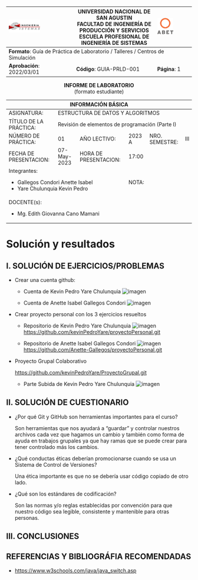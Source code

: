 <div align="center">
<table>
    <theader>
        <tr>
            <td><img src="https://github.com/rescobedoq/pw2/blob/main/epis.png?raw=true" alt="EPIS" style="width:50%; height:auto"/></td>
            <th>
                <span style="font-weight:bold;">UNIVERSIDAD NACIONAL DE SAN AGUSTIN</span><br />
                <span style="font-weight:bold;">FACULTAD DE INGENIERÍA DE PRODUCCIÓN Y SERVICIOS</span><br />
                <span style="font-weight:bold;">ESCUELA PROFESIONAL DE INGENIERÍA DE SISTEMAS</span>
            </th>
            <td><img src="https://github.com/rescobedoq/pw2/blob/main/abet.png?raw=true" alt="ABET" style="width:50%; height:auto"/></td>
        </tr>
    </theader>
    <tbody>
        <tr><td colspan="3"><span style="font-weight:bold;">Formato</span>: Guía de Práctica de Laboratorio / Talleres / Centros de Simulación</td></tr>
        <tr><td><span style="font-weight:bold;">Aprobación</span>:  2022/03/01</td><td><span style="font-weight:bold;">Código</span>: GUIA-PRLD-001</td><td><span style="font-weight:bold;">Página</span>: 1</td></tr>
    </tbody>
</table>
</div>

<div align="center">
<span style="font-weight:bold;">INFORME DE LABORATORIO</span><br />
<span>(formato estudiante)</span>
</div>


<table>
<theader>
<tr><th colspan="6">INFORMACIÓN BÁSICA</th></tr>
</theader>
<tbody>
<tr><td>ASIGNATURA:</td><td colspan="5">ESTRUCTURA DE DATOS Y ALGORITMOS</td></tr>
<tr><td>TÍTULO DE LA PRÁCTICA:</td><td colspan="5">Revisión de elementos de programación (Parte I)</td></tr>
<tr>
<td>NÚMERO DE PRÁCTICA:</td><td>01</td><td>AÑO LECTIVO:</td><td>2023 A</td><td>NRO. SEMESTRE:</td><td>III</td>
</tr>
<tr>
<td>FECHA DE PRESENTACION:</td><td>07-May-2023</td><td>HORA DE PRESENTACION:</td><td colspan="3">17:00</td>
</tr>
<tr><td colspan="3">Integrantes:
<ul>
<li>Gallegos Condori Anette Isabel</li>
<li>Yare Chulunquia Kevin Pedro</li>
    
</ul>
</td>
<td>NOTA:</td><td colspan="2"></td>
</tr>
<tr><td colspan="6">DOCENTE(s):
<ul>
<li>Mg. Edith Giovanna Cano Mamani</li>
</ul>
</td>
</<tr>
</tdbody>
</table>


# Solución y resultados

## I.	SOLUCIÓN DE EJERCICIOS/PROBLEMAS

- Crear una cuenta github:
    - Cuenta de Kevin Pedro Yare Chulunquia
      ![imagen](https://user-images.githubusercontent.com/83080715/236685446-9ee57f7d-b8b8-4f79-a321-11e2001a43d2.png)
      
    - Cuenta de Anette Isabel Gallegos Condori
      ![imagen](https://user-images.githubusercontent.com/83080715/236703352-3f54b5d9-845a-408d-81b2-81d0072284bf.png)

- Crear proyecto personal con los 3 ejercicios resueltos
    - Repositorio de Kevin Pedro Yare Chulunquia
      ![imagen](https://user-images.githubusercontent.com/83080715/236685503-1ec2fa55-f19c-4205-872f-8f5e516d3d02.png)
      https://github.com/kevinPedroYare/proyectoPersonal.git
      
    - Repositorio de Anette Isabel Gallegos Condori
      ![imagen](https://user-images.githubusercontent.com/83080715/236703370-bd1e7249-44a5-49c7-9659-b6d304497b2b.png)
      https://github.com/Anette-Gallegos/proyectoPersonal.git

- Proyecto Grupal Colaborativo

    https://github.com/kevinPedroYare/ProyectoGrupal.git
    
    - Parte Subida de Kevin Pedro Yare Chulunquia
        ![imagen](https://user-images.githubusercontent.com/83080715/236689098-ac1736a5-6d71-4454-981e-52e05a1614e5.png)  


## II.	SOLUCIÓN DE CUESTIONARIO

- ¿Por qué Git y GitHub son herramientas importantes para el curso?

    Son herramientas que nos ayudará a “guardar” y controlar nuestros archivos cada vez que hagamos un cambio y también como forma de ayuda en trabajos           grupales ya que hay ramas que se puede crear para tener controlado más los cambios.
    
- ¿Qué conductas éticas deberían promocionarse cuando se usa un Sistema de Control de Versiones? 

    Una ética importante es que no se debería usar código copiado de otro lado.
    
- ¿Qué son los estándares de codificación?

    Son las normas y/o reglas establecidas por convención para que nuestro código sea legible, consistente y mantenible para otras personas. 


## III.	CONCLUSIONES



## REFERENCIAS Y BIBLIOGRÁFIA RECOMENDADAS

- https://www.w3schools.com/java/java_switch.asp
